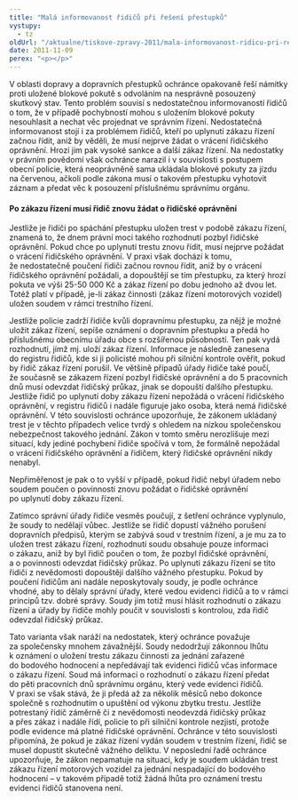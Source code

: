 ```yaml
---
title: "Malá informovanost řidičů při řešení přestupků"
vystupy:
  - tz
oldUrl: "/aktualne/tiskove-zpravy-2011/mala-informovanost-ridicu-pri-reseni-prestupku"
date: 2011-11-09
perex: "<p></p>"
---
```


<!-- imported from the old website -->

<p>V oblasti dopravy a dopravních přestupků ochránce opakovaně řeší námitky proti uložené blokové pokutě s odvoláním na nesprávně posouzený skutkový stav. Tento problém souvisí s nedostatečnou informovaností řidičů o tom, že v případě pochybností mohou s uložením blokové pokuty nesouhlasit a nechat věc projednat ve správním řízení. Nedostatečná informovanost stojí i za problémem řidičů, kteří po uplynutí zákazu řízení začnou řídit, aniž by věděli, že musí nejprve žádat o vrácení řidičského oprávnění. Hrozí jim pak vysoké sankce a další zákaz řízení. Na nedostatky v právním povědomí však ochránce narazil i v souvislosti s postupem obecní policie, která neoprávněně sama ukládala blokové pokuty za jízdu na červenou, ačkoli podle zákona musí o takovém přestupku vyhotovit záznam a předat věc k posouzení příslušnému správnímu orgánu.</p><h4>Po zákazu řízení musí řidič znovu žádat o řidičské oprávnění </h4><p>Jestliže je řidiči po spáchání přestupku uložen trest v podobě zákazu řízení, znamená to, že dnem právní moci takého rozhodnutí pozbyl řidičské oprávnění. Pokud chce po uplynutí trestu znovu řídit, musí nejprve požádat o vrácení řidičského oprávnění. V praxi však dochází k tomu, že nedostatečně poučení řidiči začnou rovnou řídit, aniž by o vrácení řidičského oprávnění požádali, a dopouštějí se tím přestupku, za který hrozí pokuta ve výši 25-50 000 Kč a zákaz řízení po dobu jednoho až dvou let. Totéž platí v případě, je-li zákaz činnosti (zákaz řízení motorových vozidel) uložen soudem v rámci trestního řízení.</p><p>Jestliže policie zadrží řidiče kvůli dopravnímu přestupku, za nějž je možné uložit zákaz řízení, sepíše oznámení o dopravním přestupku a předá ho příslušnému obecnímu úřadu obce s rozšířenou působností. Ten pak vydá rozhodnutí, jímž mj. uloží zákaz řízení. Informace je následně zanesena do registru řidičů, kde si ji policisté mohou při silniční kontrole ověřit, pokud by řidič zákaz řízení porušil. Ve většině případů úřady řidiče také poučí, že současně se zákazem řízení pozbyl řidičské oprávnění a do 5 pracovních dnů musí odevzdat řidičský průkaz, jinak se dopouští dalšího přestupku. Jestliže řidič po uplynutí doby zákazu řízení nepožádá o vrácení řidičského oprávnění, v registru řidičů i nadále figuruje jako osoba, která nemá řidičské oprávnění. V této souvislosti ochránce upozorňuje, že zákonem ukládaný trest je v těchto případech velice tvrdý s ohledem na nízkou společenskou nebezpečnost takového jednání. Zákon v tomto směru nerozlišuje mezi situací, kdy jediné pochybení řidiče spočívá v tom, že formálně nepožádal o vrácení řidičského oprávnění a řidičem, který řidičské oprávnění nikdy nenabyl.</p><p>Nepřiměřenost je pak o to vyšší v případě, pokud řidič nebyl úřadem nebo soudem poučen o povinnosti znovu požádat o řidičské oprávnění po uplynutí doby zákazu řízení.</p><p>Zatímco správní úřady řidiče vesměs poučují, z šetření ochránce vyplynulo, že soudy to nedělají vůbec. Jestliže se řidič dopustí vážného porušení dopravních předpisů, kterým se zabývá soud v trestním řízení, a je mu za to uložen trest zákazu řízení, rozhodnutí soudu obsahuje pouze informaci o zákazu, aniž by byl řidič poučen o tom, že pozbyl řidičské oprávnění, a o povinnosti odevzdat řidičský průkaz. Po uplynutí zákazu řízení se tito řidiči z nevědomosti dopouštějí dalšího vážného přestupku. Pokud by poučení řidičům ani nadále neposkytovaly soudy, je podle ochránce vhodné, aby to dělaly správní úřady, které vedou evidenci řidičů a to v rámci principů tzv. dobré správy. Soudy jim totiž musí hlásit rozhodnutí o zákazu řízení a úřady by řidiče mohly poučit v souvislosti s kontrolou, zda řidič odevzdal řidičský průkaz.</p>Tato varianta však naráží na nedostatek, který ochránce považuje za společensky mnohem závažnější. Soudy nedodržují zákonnou lhůtu k oznámení o uložení trestu zákazu činnosti za jednání zařazené do bodového hodnocení a nepředávají tak evidenci řidičů včas informace o zákazu řízení. Soud má informaci o rozhodnutí o zákazu řízení předat do pěti pracovních dnů správnímu orgánu, který vede evidenci řidičů. V praxi se však stává, že ji předá až za několik měsíců nebo dokonce společně s rozhodnutím o upuštění od výkonu zbytku trestu. Jestliže potrestaný řidič záměrně či z nevědomosti neodevzdá řidičský průkaz a přes zákaz i nadále řídí, policie to při silniční kontrole nezjistí, protože podle evidence má platné řidičské oprávnění. Ochránce v této souvislosti připomíná, že pokud je zákaz řízení vydán soudem v trestním řízení, řidič se musel dopustit skutečně vážného deliktu. V neposlední řadě ochránce upozorňuje, že zákon nepamatuje na situaci, kdy je soudem ukládán trest zákazu řízení motorových vozidel za jednání nespadající do bodového hodnocení – v takovém případě totiž žádná lhůta pro oznámení trestu evidenci řidičů stanovena není.
